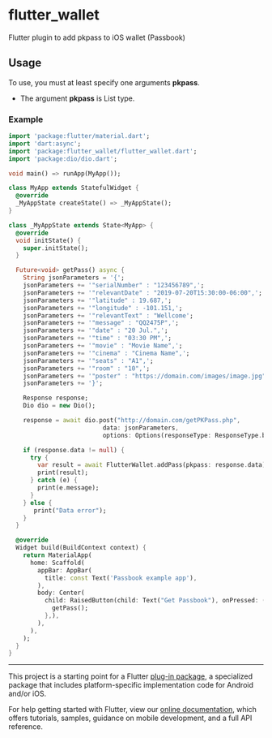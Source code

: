 # flutter_wallet

Flutter plugin to add pkpass to iOS wallet (Passbook)

## Usage

To use, you must at least specify one arguments **pkpass**.
* The argument **pkpass** is List<int> type.
  
### Example
  
```dart
import 'package:flutter/material.dart';
import 'dart:async';
import 'package:flutter_wallet/flutter_wallet.dart';
import 'package:dio/dio.dart';

void main() => runApp(MyApp());

class MyApp extends StatefulWidget {
  @override
  _MyAppState createState() => _MyAppState();
}

class _MyAppState extends State<MyApp> {
  @override
  void initState() {
    super.initState();
  }

  Future<void> getPass() async {
    String jsonParameters = '{';
    jsonParameters += '"serialNumber" : "123456789",';
    jsonParameters += '"relevantDate" : "2019-07-20T15:30:00-06:00",';
    jsonParameters += '"latitude" : 19.687,';
    jsonParameters += '"longitude" : -101.151,';
    jsonParameters += '"relevantText" : "Wellcome';
    jsonParameters += '"message" : "QQ2475P",';
    jsonParameters += '"date" : "20 Jul.",';
    jsonParameters += '"time" : "03:30 PM",';
    jsonParameters += '"movie" : "Movie Name",';
    jsonParameters += '"cinema" : "Cinema Name",';
    jsonParameters += '"seats" : "A1",';
    jsonParameters += '"room" : "10",';
    jsonParameters += '"poster" : "https://domain.com/images/image.jpg"';
    jsonParameters += '}';

    Response response;
    Dio dio = new Dio();

    response = await dio.post("http://domain.com/getPKPass.php", 
                          data: jsonParameters, 
                          options: Options(responseType: ResponseType.bytes));

    if (response.data != null) {
      try {
        var result = await FlutterWallet.addPass(pkpass: response.data);
        print(result);
      } catch (e) {
        print(e.message);
      }
    } else {
       print("Data error");
    }
  }

  @override
  Widget build(BuildContext context) {
    return MaterialApp(
      home: Scaffold(
        appBar: AppBar(
          title: const Text('Passbook example app'),
        ),
        body: Center(
          child: RaisedButton(child: Text("Get Passbook"), onPressed: () {
            getPass();
          },),
        ),
      ),
    );
  }
}
```



------------------------------------------------------------------------------

This project is a starting point for a Flutter
[plug-in package](https://flutter.io/developing-packages/),
a specialized package that includes platform-specific implementation code for
Android and/or iOS.

For help getting started with Flutter, view our 
[online documentation](https://flutter.io/docs), which offers tutorials, 
samples, guidance on mobile development, and a full API reference.
